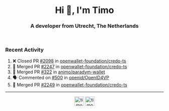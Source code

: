 <h1 align="center">Hi 👋, I'm Timo</h1>
<h3 align="center">A developer from Utrecht, The Netherlands</h3>
<br/>
<!-- https://github.com/rahuldkjain/github-profile-readme-generator --!>

<!--  <p align="left"><img src="https://github-readme-stats.vercel.app/api?username=timoglastra&show_icons=true&count_private=true&" alt="timoglastra" /></p> --!>

<!--
Github language stats
<p align="left"><img src="https://github-readme-stats.vercel.app/api/top-langs/?username=timoglastra&layout=compact" alt="timoglastra" /><p>
-->

<!-- Codestats language stats -->
<!-- <p align="left"><img src="https://codestats-readme.vercel.app/api/top-langs/?username=timoglastra&layout=compact&language_count=12" alt="timoglastra" /><p>    --!>
  
<h3>Recent Activity</h3>

<!--START_SECTION:activity-->
1. ❌ Closed PR [#2098](https://github.com/openwallet-foundation/credo-ts/pull/2098) in [openwallet-foundation/credo-ts](https://github.com/openwallet-foundation/credo-ts)
2. 🎉 Merged PR [#2247](https://github.com/openwallet-foundation/credo-ts/pull/2247) in [openwallet-foundation/credo-ts](https://github.com/openwallet-foundation/credo-ts)
3. 🎉 Merged PR [#322](https://github.com/animo/paradym-wallet/pull/322) in [animo/paradym-wallet](https://github.com/animo/paradym-wallet)
4. 🗣 Commented on [#500](https://github.com/openid/OpenID4VP/pull/500#issuecomment-2781378109) in [openid/OpenID4VP](https://github.com/openid/OpenID4VP)
5. 🎉 Merged PR [#2249](https://github.com/openwallet-foundation/credo-ts/pull/2249) in [openwallet-foundation/credo-ts](https://github.com/openwallet-foundation/credo-ts)
<!--END_SECTION:activity-->

---

<p align="center">
<a href="https://twitter.com/timoglastra" target="blank"><img align="center" src="https://cdn.jsdelivr.net/npm/simple-icons@3.0.1/icons/twitter.svg" alt="timoglastra" height="30" width="30" /></a>
<a href="https://linkedin.com/in/timoglastra" target="blank"><img align="center" src="https://cdn.jsdelivr.net/npm/simple-icons@3.0.1/icons/linkedin.svg" alt="timoglastra" height="30" width="30" /></a>
</p>




